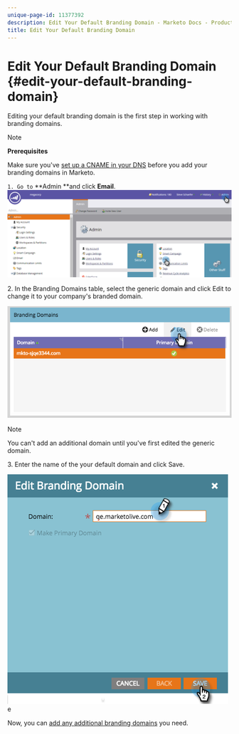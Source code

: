 ```yaml
---
unique-page-id: 11377392
description: Edit Your Default Branding Domain - Marketo Docs - Product Documentation
title: Edit Your Default Branding Domain
---
```


# Edit Your Default Branding Domain {#edit-your-default-branding-domain}

Editing your default branding domain is the first step in working with branding domains.

>[!NOTE]
>
>**Prerequisites**
>
>Make sure you've [set up a CNAME in your DNS](../../../../getting-started/setup-steps/configure-protocols-for-marketo.md) before you add your branding domains in Marketo.

`1. Go to` **Admin **and click&nbsp;**Email**.&nbsp;   ![](assets/image2016-6-29-16-3a42-3a20.png)

2.&nbsp;In the Branding Domains table, select the generic domain and click Edit to change it to your company's branded domain.

![](assets/edit-branding-domain.png)

>[!NOTE]
>
>You can't add an additional domain until you've first edited the generic domain.&nbsp;

3.&nbsp;Enter the name of the your default domain and click Save.

![](assets/edit-branding-domain-hands.png)e

Now, you can [add any additional branding domains](add-an-additional-branding-domain.md) you need.


